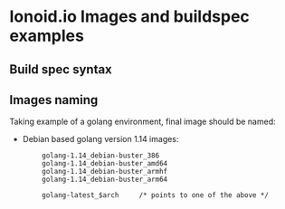 # Ionoid.io Images and buildspec examples



## Build spec syntax


## Images naming

Taking example of a golang environment, final image should be named:

* Debian based golang version 1.14 images:
```
        golang-1.14_debian-buster_386
        golang-1.14_debian-buster_amd64
        golang-1.14_debian-buster_armhf
        golang-1.14_debian-buster_arm64

        golang-latest_$arch     /* points to one of the above */
```
